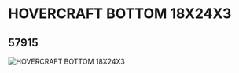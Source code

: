 # HOVERCRAFT BOTTOM 18X24X3
## 57915
![HOVERCRAFT BOTTOM 18X24X3](https://lc-www-live-s.legocdn.com/media/bricks/5/2/4513216.jpg)
